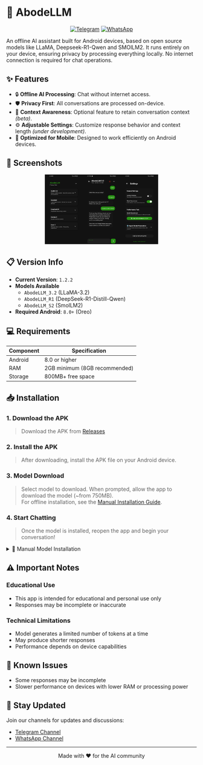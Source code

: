 # 🏡 AbodeLLM

<div align="center">

[![Telegram](https://img.shields.io/badge/Telegram-2CA5E0?style=for-the-badge&logo=telegram&logoColor=white)](https://t.me/tricenc)
[![WhatsApp](https://img.shields.io/badge/WhatsApp-25D366?style=for-the-badge&logo=whatsapp&logoColor=white)](https://whatsapp.com/channel/0029ValNwp4I7BeEzI67Xp0i)

</div>

An offline AI assistant built for Android devices, based on open source models like LLaMA, Deepseek-R1-Qwen and SMOlLM2. It runs entirely on your device, ensuring privacy by processing everything locally. No internet connection is required for chat operations.

## ✨ Features

- 🔒 **Offline AI Processing**: Chat without internet access.
- 🛡️ **Privacy First**: All conversations are processed on-device.
- 💭 **Context Awareness**: Optional feature to retain conversation context *(beta)*.
- ⚙️ **Adjustable Settings**: Customize response behavior and context length *(under development)*.
- 📱 **Optimized for Mobile**: Designed to work efficiently on Android devices.

## 📱 Screenshots

<div align="center">
<img src="screenshots/main.png" alt="Screenshots" width="300"/>
</div>

## 📋 Version Info

- **Current Version**: `1.2.2`
- **Models Available**
  - `AbodeLLM_3.2` (LLaMA-3.2)
  - `AbodeLLM_R1` (DeepSeek-R1-Distill-Qwen)
  - `AbodeLLM_S2` (SmolLM2)
- **Required Android**: `8.0+` (Oreo)

## 💻 Requirements

| Component | Specification |
|-----------|--------------|
| Android   | 8.0 or higher |
| RAM       | 2GB minimum (8GB recommended) |
| Storage   | 800MB+ free space |

## 📥 Installation

### 1. Download the APK
   > Download the APK from [Releases](https://github.com/brendmung/abodellm/releases)

### 2. Install the APK
   > After downloading, install the APK file on your Android device.

### 3. Model Download
   > Select model to download. 
   > When prompted, allow the app to download the model (~from 750MB).  
   > For offline installation, see the [Manual Installation Guide](manual-install.md).

### 4. Start Chatting
   > Once the model is installed, reopen the app and begin your conversation!

<details>
<summary>📖 Manual Model Installation</summary>
<br>
If you prefer manual installation of the model, follow the instructions in the <a href="manual-install.md">Manual Installation Guide</a>.
</details>

## ⚠️ Important Notes

### Educational Use
- This app is intended for educational and personal use only
- Responses may be incomplete or inaccurate

### Technical Limitations
- Model generates a limited number of tokens at a time
- May produce shorter responses
- Performance depends on device capabilities

## 🐛 Known Issues

- Some responses may be incomplete
- Slower performance on devices with lower RAM or processing power

## 📢 Stay Updated

Join our channels for updates and discussions:
- [Telegram Channel](https://t.me/tricenc)
- [WhatsApp Channel](https://whatsapp.com/channel/0029ValNwp4I7BeEzI67Xp0i)

---

<div align="center">
Made with ❤️ for the AI community
</div>
